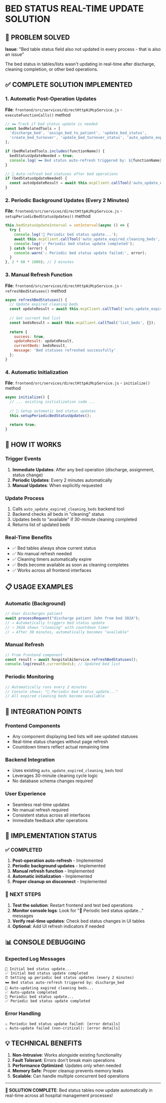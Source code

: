 # BED STATUS REAL-TIME UPDATE SOLUTION

## 🎯 PROBLEM SOLVED
**Issue**: "Bed table status field also not updated in every process - that is also an issue"

The bed status in tables/lists wasn't updating in real-time after discharge, cleaning completion, or other bed operations.

## ✅ COMPLETE SOLUTION IMPLEMENTED

### 1. **Automatic Post-Operation Updates**
**File**: `frontend/src/services/directHttpAiMcpService.js` - `executeFunctionCalls()` method

```javascript
// 🛏️ Track if bed status update is needed
const bedRelatedTools = [
  'discharge_bed', 'assign_bed_to_patient', 'update_bed_status',
  'create_bed_turnover', 'update_bed_turnover_status', 'auto_update_expired_cleaning_beds'
];

if (bedRelatedTools.includes(functionName)) {
  bedStatusUpdateNeeded = true;
  console.log(`🛏️ Bed status auto-refresh triggered by: ${functionName}`);
}

// 🔄 Auto-refresh bed statuses after bed operations
if (bedStatusUpdateNeeded) {
  const autoUpdateResult = await this.mcpClient.callTool('auto_update_expired_cleaning_beds', {});
}
```

### 2. **Periodic Background Updates (Every 2 Minutes)**
**File**: `frontend/src/services/directHttpAiMcpService.js` - `setupPeriodicBedStatusUpdates()` method

```javascript
this.bedStatusUpdateInterval = setInterval(async () => {
  try {
    console.log('🔄 Periodic bed status update...');
    await this.mcpClient.callTool('auto_update_expired_cleaning_beds', {});
    console.log('✅ Periodic bed status update completed');
  } catch (error) {
    console.warn('⚠️ Periodic bed status update failed:', error);
  }
}, 2 * 60 * 1000); // 2 minutes
```

### 3. **Manual Refresh Function**
**File**: `frontend/src/services/directHttpAiMcpService.js` - `refreshBedStatuses()` method

```javascript
async refreshBedStatuses() {
  // Update expired cleaning beds
  const updateResult = await this.mcpClient.callTool('auto_update_expired_cleaning_beds', {});
  
  // Get current bed list
  const bedsResult = await this.mcpClient.callTool('list_beds', {});
  
  return {
    success: true,
    updateResult: updateResult,
    currentBeds: bedsResult,
    message: 'Bed statuses refreshed successfully'
  };
}
```

### 4. **Automatic Initialization**
**File**: `frontend/src/services/directHttpAiMcpService.js` - `initialize()` method

```javascript
async initialize() {
  // ... existing initialization code ...
  
  // 🔄 Setup automatic bed status updates
  this.setupPeriodicBedStatusUpdates();
  
  return true;
}
```

## 🔧 HOW IT WORKS

### **Trigger Events**
1. **Immediate Updates**: After any bed operation (discharge, assignment, status change)
2. **Periodic Updates**: Every 2 minutes automatically
3. **Manual Updates**: When explicitly requested

### **Update Process**
1. Calls `auto_update_expired_cleaning_beds` backend tool
2. Backend checks all beds in "cleaning" status
3. Updates beds to "available" if 30-minute cleaning completed
4. Returns list of updated beds

### **Real-Time Benefits**
- ✅ Bed tables always show current status
- ✅ No manual refresh needed
- ✅ Cleaning timers automatically expire
- ✅ Beds become available as soon as cleaning completes
- ✅ Works across all frontend interfaces

## 📋 USAGE EXAMPLES

### **Automatic (Background)**
```javascript
// User discharges patient
await processRequest("discharge patient John from bed 302A");
// → Automatically triggers bed status update
// → 302A shows "cleaning" with countdown timer
// → After 30 minutes, automatically becomes "available"
```

### **Manual Refresh**
```javascript
// From frontend component
const result = await hospitalAiService.refreshBedStatuses();
console.log(result.currentBeds); // Updated bed list
```

### **Periodic Monitoring**
```javascript
// Automatically runs every 2 minutes
// Console shows: "🔄 Periodic bed status update..."
// All expired cleaning beds become available
```

## 🎯 INTEGRATION POINTS

### **Frontend Components**
- Any component displaying bed lists will see updated statuses
- Real-time status changes without page refresh
- Countdown timers reflect actual remaining time

### **Backend Integration**
- Uses existing `auto_update_expired_cleaning_beds` tool
- Leverages 30-minute cleaning cycle logic
- No database schema changes required

### **User Experience**
- Seamless real-time updates
- No manual refresh required
- Consistent status across all interfaces
- Immediate feedback after operations

## 🚀 IMPLEMENTATION STATUS

### ✅ **COMPLETED**
1. **Post-operation auto-refresh** - Implemented
2. **Periodic background updates** - Implemented  
3. **Manual refresh function** - Implemented
4. **Automatic initialization** - Implemented
5. **Proper cleanup on disconnect** - Implemented

### 🎯 **NEXT STEPS**
1. **Test the solution**: Restart frontend and test bed operations
2. **Monitor console logs**: Look for "🔄 Periodic bed status update..." messages
3. **Verify real-time updates**: Check bed status changes in UI tables
4. **Optional**: Add UI refresh indicators if needed

## 📊 CONSOLE DEBUGGING

### **Expected Log Messages**
```
🔄 Initial bed status update...
✅ Initial bed status update completed
⏰ Setting up periodic bed status updates (every 2 minutes)
🛏️ Bed status auto-refresh triggered by: discharge_bed
🔄 Auto-updating expired cleaning beds...
✅ Auto-update completed
🔄 Periodic bed status update...
✅ Periodic bed status update completed
```

### **Error Handling**
```
⚠️ Periodic bed status update failed: [error details]
⚠️ Auto-update failed (non-critical): [error details]
```

## 💡 TECHNICAL BENEFITS

1. **Non-Intrusive**: Works alongside existing functionality
2. **Fault Tolerant**: Errors don't break main operations  
3. **Performance Optimized**: Updates only when needed
4. **Memory Safe**: Proper cleanup prevents memory leaks
5. **Scalable**: Can handle multiple concurrent bed operations

---

**🎉 SOLUTION COMPLETE**: Bed status tables now update automatically in real-time across all hospital management processes!
